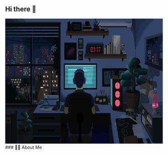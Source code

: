 ## Hi there 👋
<img src="hero.gif" alt="hero banner" width="100%" height="400vh" />
### 👨‍💻 About Me
